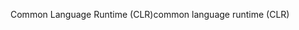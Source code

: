 <span data-ttu-id="362b1-101">Common Language Runtime (CLR)</span><span class="sxs-lookup"><span data-stu-id="362b1-101">common language runtime (CLR)</span></span>